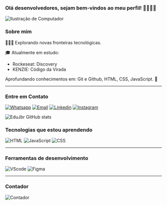 ### Olá desenvolvedores, sejam bem-vindos ao meu perfil! 👋🏾👨‍💻
![Ilustração de Computador](https://raw.githubusercontent.com/MicaelliMedeiros/micaellimedeiros/master/image/computer-illustration.png)

### Sobre mim
👩🏾‍💻 Explorando novas fronteiras tecnológicas.

🎓 Atualmente em estudo:
- Rockeseat: Discovery 
- KENZIE: Código da Virada

Aprofundando conhecimentos em: Git e Github, HTML, CSS, JavaScript. 🚀
__________________________________________________________________

### Entre em Contato
[![Whatsapp](https://img.shields.io/badge/WhatsApp-25D366?style=for-the-badge&logo=whatsapp&logoColor=white)](https://api.whatsapp.com/send/?phone=5565981697171&text&type=phone_number&app_absent=0)
[![Email](https://img.shields.io/badge/Gmail-D14836?style=for-the-badge&logo=gmail&logoColor=white)](mailto:eduardojbribeiro@gmail.com)
[![Linkedin](https://img.shields.io/badge/LinkedIn-0077B5?style=for-the-badge&logo=linkedin&logoColor=white)](https://www.linkedin.com/in/eduardojbribeiro?utm_source=share&utm_campaign=share_via&utm_content=profile&utm_medium=ios_app)
[![Instagram](https://img.shields.io/badge/Instagram-E4405F?style=for-the-badge&logo=instagram&logoColor=white)](https://instagram.com/edujbr?igshid=MzMyNGUyNmU2YQ%3D%3D&utm_source=qr)


![EduJbr GitHub stats](https://github-readme-stats.vercel.app/api?username=edujbr&show_icons=true&theme=dracula)

### Tecnologias que estou aprendendo
![HTML](https://img.shields.io/badge/HTML-239120?style=for-the-badge&logo=html5&logoColor=white)
![JavaScript](https://img.shields.io/badge/JavaScript-F7DF1E?style=for-the-badge&logo=javascript&logoColor=black)
![CSS](https://img.shields.io/badge/CSS-239120?&style=for-the-badge&logo=css3&logoColor=white)
__________________________________________________________________

### Ferramentas de desenvolvimento
![VScode](https://camo.githubusercontent.com/194ae9b0be9bfd4caedab16de320d3987f4c144112461590a206262d21eb769b/68747470733a2f2f696d672e736869656c64732e696f2f62616467652f2d56697375616c25323053747564696f253230436f64652d3333333333333f7374796c653d666c6174266c6f676f3d76697375616c2d73747564696f2d636f6465266c6f676f436f6c6f723d303037414343)
![Figma](https://camo.githubusercontent.com/2f6623108744cbf8cb040279f861bf45e3c6b8245e81a2d805810e1ba5dcb80b/68747470733a2f2f696d672e736869656c64732e696f2f62616467652f2d4669676d612d3333333333333f7374796c653d666c6174266c6f676f3d6669676d61266c6f676f436f6c6f723d303037414343)
__________________________________________________________________

### Contador
![Contador](https://camo.githubusercontent.com/dd17745fd5ebc8fca86b86ea0f84030dd2b37ec3f89ac5c34794fe3737f9bf3b/68747470733a2f2f6b6f6d617265762e636f6d2f67687076632f3f757365726e616d653d6d617269616e6135343926636f6c6f723d626c756576696f6c6574267374796c653d666f722d7468652d6261646765266c6162656c3d434f4e5441444f52)
